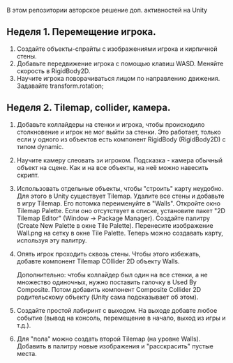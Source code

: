 В этом репозитории авторское решение доп. активностей на Unity

## Неделя 1. Перемещение игрока.

1. Создайте объекты-спрайты с изображениями игрока и кирпичной стены.
2. Добавьте передвижение игрока с помощью клавиш WASD. Меняйте скорость в RigidBody2D.
3. Научите игрока поворачиваться лицом по направлению движения. Задавайте transform.rotation;

## Неделя 2. Tilemap, collider, камера.
1. Добавьте коллайдеры на стенки и игрока, чтобы происходило столкновение и игрок не мог выйти за стенки.
   Это работает, только если у одного из объектов есть компонент RigidBody (RigidBody2D) с типом dynamic.
2. Научите камеру слеовать зи игроком. Подсказка - камера обычный объект на сцене. Как и на все объекты, на неё можно навесить скрипт.
3. Использовать отдельные объекты, чтобы "строить" карту неудобно. Для этого в Unity существует Tilemap.
   Удалите все стены и добавьте в игру Tilemap. Его потомка переименуйте в "Walls".
   Откройте окно Tilemap Palette. Если оно отсутствует в списке, установите пакет "2D Tilemap Editor" (Window -> Package Manager).
   Создайте палитру (Create New Palette в окне Tile Palette).
   Перенесите изображение Wall.png на сетку в окне Tile Palette. Теперь можно создавать карту, используя эту палитру.
4. Опять игрок проходить сквозь стены. Чтобы этого избежать, добавте компонент Tilemap COllider 2D объекту Walls.

   Дополнительно: чтобы коллайдер был один на все стенки, а не множество одиночных, нужно поставить галочку в Used By Composite.
   Потом добавить компонент Composite Collider 2D родительскому объекту (Unity сама подсказывает об этом).
   
5. Создайте простой лабиринт с выходом. На выходе добавте любое событие (вывод на консоль, перемещение в начало, выход из игры и т.д.).
6. Для "пола" можно создать второй Tilemap (на уровне Walls). Добавить в палитру новые изображения и "расскрасить" пустые места.